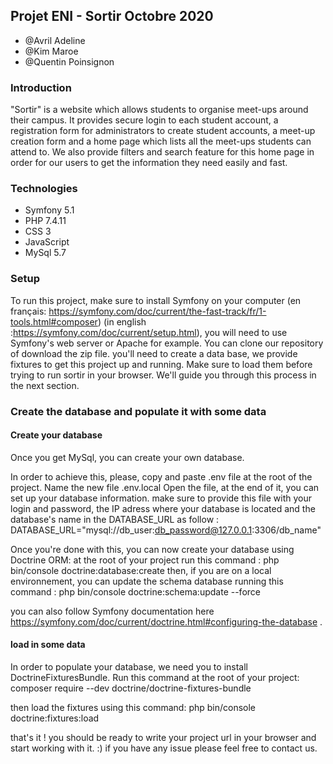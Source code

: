 ## Projet ENI - Sortir Octobre 2020
* @Avril Adeline
* @Kim Maroe
* @Quentin Poinsignon

### Introduction
"Sortir" is a website which allows students to organise meet-ups around their campus.
It provides secure login to each student account, a registration form for administrators to
create student accounts, a meet-up creation form and a home page which lists all the meet-ups
students can attend to. We also provide filters and search feature for this home page in order for our users
to get the information they need easily and fast.

### Technologies
- Symfony 5.1
- PHP 7.4.11
- CSS 3
- JavaScript
- MySql 5.7

### Setup
To run this project, make sure to install Symfony on your computer (en français:  https://symfony.com/doc/current/the-fast-track/fr/1-tools.html#composer) (in english :https://symfony.com/doc/current/setup.html), you will need to use Symfony's web server or Apache for example. You can clone our repository of download the zip file.
you'll need to create a data base, we provide fixtures to get this project up and running. Make sure to load them before trying to run sortir in your browser.
We'll guide you through this process in the next section.

### Create the database and populate it with some data
#### Create your database
Once you get MySql, you can create your own database.

In order to achieve this, please, copy and paste .env file at the root of the project. Name the new file .env.local
Open the file, at the end of it, you can set up your database information. make sure to provide this file with your login and password, the IP adress 
where your database is located and the database's name in the DATABASE_URL as follow :
DATABASE_URL="mysql://db_user:db_password@127.0.0.1:3306/db_name"

Once you're done with this, you can now create your database using Doctrine ORM:
at the root of your project run this command :
php bin/console doctrine:database:create
then, if you are on a local environnement, you can update the schema database running this command :
php bin/console doctrine:schema:update --force

you can also follow Symfony documentation here https://symfony.com/doc/current/doctrine.html#configuring-the-database .

#### load in some data
In order to populate your database, we need you to install DoctrineFixturesBundle. Run this command at the root of your project:
composer require --dev doctrine/doctrine-fixtures-bundle

then load the fixtures using this command:
php bin/console doctrine:fixtures:load

that's it ! you should be ready to write your project url in your browser and start working with it. :)
if you have any issue please feel free to contact us.
